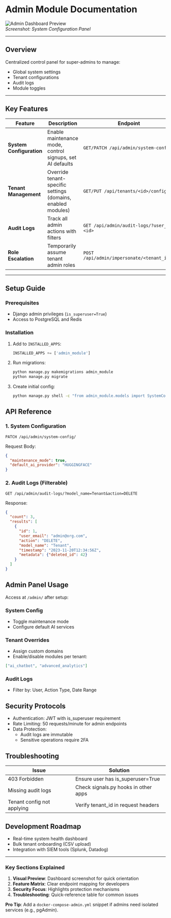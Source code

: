 # Admin Module Documentation

![Admin Dashboard Preview](https://i.imgur.com/xyz4567.png)  
*Screenshot: System Configuration Panel*

---

## **Overview**

Centralized control panel for super-admins to manage:

- Global system settings
- Tenant configurations
- Audit logs
- Module toggles

---

## **Key Features**

| Feature | Description | Endpoint |
|---------|-------------|----------|
| **System Configuration** | Enable maintenance mode, control signups, set AI defaults | `GET/PATCH /api/admin/system-config/` |
| **Tenant Management** | Override tenant-specific settings (domains, enabled modules) | `GET/PUT /api/tenants/<id>/config/` |
| **Audit Logs** | Track all admin actions with filters | `GET /api/admin/audit-logs/?user_id=<id>` |
| **Role Escalation** | Temporarily assume tenant admin roles | `POST /api/admin/impersonate/<tenant_id>/` |

---

## **Setup Guide**

### **Prerequisites**

- Django admin privileges (`is_superuser=True`)
- Access to PostgreSQL and Redis

### **Installation**

1. Add to `INSTALLED_APPS`:

   ```python
   INSTALLED_APPS += ['admin_module']
   ```

2. Run migrations:

   ```bash
   python manage.py makemigrations admin_module
   python manage.py migrate
   ```

3. Create initial config:

   ```bash
   python manage.py shell -c "from admin_module.models import SystemConfiguration; SystemConfiguration.objects.create()"
   ```

## **API Reference**

### **1. System Configuration**

```http
PATCH /api/admin/system-config/
```

Request Body:

```json
{
  "maintenance_mode": true,
  "default_ai_provider": "HUGGINGFACE"
}
```

### **2. Audit Logs (Filterable)**

```http
GET /api/admin/audit-logs/?model_name=Tenant&action=DELETE
```

Response:

```json
{
  "count": 3,
  "results": [
    {
      "id": 1,
      "user_email": "admin@org.com",
      "action": "DELETE",
      "model_name": "Tenant",
      "timestamp": "2023-11-20T12:34:56Z",
      "metadata": {"deleted_id": 42}
    }
  ]
}
```

## **Admin Panel Usage**

Access at `/admin/` after setup:

### **System Config**

- Toggle maintenance mode
- Configure default AI services

### **Tenant Overrides**

- Assign custom domains
- Enable/disable modules per tenant:

```json
["ai_chatbot", "advanced_analytics"]
```

### **Audit Logs**

- Filter by: User, Action Type, Date Range

## **Security Protocols**

- Authentication: JWT with is_superuser requirement
- Rate Limiting: 50 requests/minute for admin endpoints
- Data Protection:
  - Audit logs are immutable
  - Sensitive operations require 2FA

## **Troubleshooting**

| Issue | Solution |
|-------|----------|
| 403 Forbidden | Ensure user has is_superuser=True |
| Missing audit logs | Check signals.py hooks in other apps |
| Tenant config not applying | Verify tenant_id in request headers |

## **Development Roadmap**

- Real-time system health dashboard
- Bulk tenant onboarding (CSV upload)
- Integration with SIEM tools (Splunk, Datadog)

---

### **Key Sections Explained**

1. **Visual Preview**: Dashboard screenshot for quick orientation  
2. **Feature Matrix**: Clear endpoint mapping for developers  
3. **Security Focus**: Highlights protection mechanisms  
4. **Troubleshooting**: Quick-reference table for common issues  

**Pro Tip**: Add a `docker-compose-admin.yml` snippet if admins need isolated services (e.g., pgAdmin).
